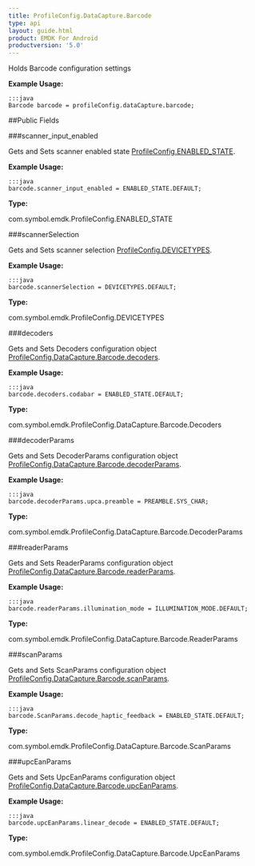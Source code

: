 ```yaml
---
title: ProfileConfig.DataCapture.Barcode
type: api
layout: guide.html
product: EMDK For Android
productversion: '5.0'
---
```



Holds Barcode configuration settings
 
 

**Example Usage:**
	
	:::java	
	Barcode barcode = profileConfig.dataCapture.barcode;


##Public Fields

###scanner_input_enabled

Gets and Sets scanner enabled state  [ ProfileConfig.ENABLED_STATE](../ProfileConfig-ENABLED_STATE).
 
 

**Example Usage:**
	
	:::java	
	barcode.scanner_input_enabled = ENABLED_STATE.DEFAULT;


**Type:**

com.symbol.emdk.ProfileConfig.ENABLED_STATE

###scannerSelection

Gets and Sets scanner selection [ ProfileConfig.DEVICETYPES](../ProfileConfig-DEVICETYPES).
 
 

**Example Usage:**
	
	:::java	
	barcode.scannerSelection = DEVICETYPES.DEFAULT;


**Type:**

com.symbol.emdk.ProfileConfig.DEVICETYPES

###decoders

Gets and Sets Decoders configuration object [ ProfileConfig.DataCapture.Barcode.decoders](../ProfileConfig-DataCapture-Barcode#decoders).
 
 

**Example Usage:**
	
	:::java	
	barcode.decoders.codabar = ENABLED_STATE.DEFAULT;


**Type:**

com.symbol.emdk.ProfileConfig.DataCapture.Barcode.Decoders

###decoderParams

Gets and Sets DecoderParams configuration object [ ProfileConfig.DataCapture.Barcode.decoderParams](../ProfileConfig-DataCapture-Barcode#decoderparams).
 
 

**Example Usage:**
	
	:::java	
	barcode.decoderParams.upca.preamble = PREAMBLE.SYS_CHAR;


**Type:**

com.symbol.emdk.ProfileConfig.DataCapture.Barcode.DecoderParams

###readerParams

Gets and Sets ReaderParams configuration object [ ProfileConfig.DataCapture.Barcode.readerParams](../ProfileConfig-DataCapture-Barcode#readerparams).
 
 

**Example Usage:**
	
	:::java	
	barcode.readerParams.illumination_mode = ILLUMINATION_MODE.DEFAULT;


**Type:**

com.symbol.emdk.ProfileConfig.DataCapture.Barcode.ReaderParams

###scanParams

Gets and Sets ScanParams configuration object [ ProfileConfig.DataCapture.Barcode.scanParams](../ProfileConfig-DataCapture-Barcode#scanparams).
 
 

**Example Usage:**
	
	:::java	
	barcode.ScanParams.decode_haptic_feedback = ENABLED_STATE.DEFAULT;


**Type:**

com.symbol.emdk.ProfileConfig.DataCapture.Barcode.ScanParams

###upcEanParams

Gets and Sets UpcEanParams configuration object [ ProfileConfig.DataCapture.Barcode.upcEanParams](../ProfileConfig-DataCapture-Barcode#upceanparams).
 
 

**Example Usage:**
	
	:::java	
	barcode.upcEanParams.linear_decode = ENABLED_STATE.DEFAULT;


**Type:**

com.symbol.emdk.ProfileConfig.DataCapture.Barcode.UpcEanParams





